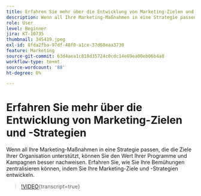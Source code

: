 ```yaml
---
title: Erfahren Sie mehr über die Entwicklung von Marketing-Zielen und -Strategien
description: Wenn all Ihre Marketing-Maßnahmen in eine Strategie passen, die die Ziele Ihrer Organisation unterstützt, können Sie den Wert Ihrer Programme und Kampagnen besser nachweisen.
role: User
level: Beginner
jira: KT-10735
thumbnail: 345419.jpeg
exl-id: 8fda2fba-97df-48f0-a1ce-37d60eaa3730
feature: Marketing
source-git-commit: 63d4aea1c818d35724c0cdc14e69ea00eb06b4a0
workflow-type: tm+mt
source-wordcount: '88'
ht-degree: 0%

---
```


# Erfahren Sie mehr über die Entwicklung von Marketing-Zielen und -Strategien

Wenn all Ihre Marketing-Maßnahmen in eine Strategie passen, die die Ziele Ihrer Organisation unterstützt, können Sie den Wert Ihrer Programme und Kampagnen besser nachweisen. Erfahren Sie, wie Sie Ihre Bemühungen zentralisieren können, indem Sie Ihre Marketing-Ziele und -Strategien entwickeln.

>[!VIDEO](https://video.tv.adobe.com/v/345419/?quality=12&learn=on){transcript=true}
